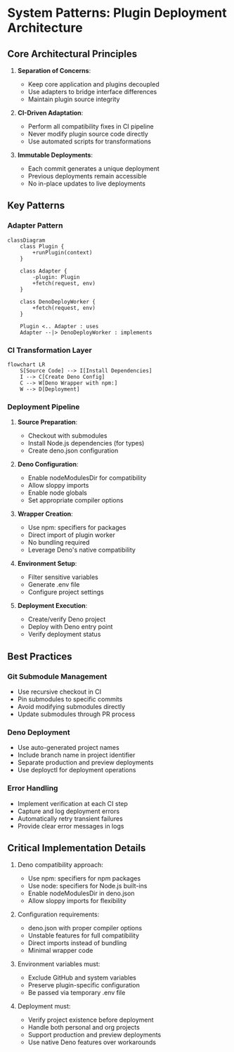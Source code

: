 # System Patterns: Plugin Deployment Architecture

## Core Architectural Principles
1. **Separation of Concerns**:
   - Keep core application and plugins decoupled
   - Use adapters to bridge interface differences
   - Maintain plugin source integrity

2. **CI-Driven Adaptation**:
   - Perform all compatibility fixes in CI pipeline
   - Never modify plugin source code directly
   - Use automated scripts for transformations

3. **Immutable Deployments**:
   - Each commit generates a unique deployment
   - Previous deployments remain accessible
   - No in-place updates to live deployments

## Key Patterns

### Adapter Pattern
```mermaid
classDiagram
    class Plugin {
        +runPlugin(context)
    }

    class Adapter {
        -plugin: Plugin
        +fetch(request, env)
    }

    class DenoDeployWorker {
        +fetch(request, env)
    }

    Plugin <.. Adapter : uses
    Adapter --|> DenoDeployWorker : implements
```

### CI Transformation Layer
```mermaid
flowchart LR
    S[Source Code] --> I[Install Dependencies]
    I --> C[Create Deno Config]
    C --> W[Deno Wrapper with npm:]
    W --> D[Deployment]
```

### Deployment Pipeline
1. **Source Preparation**:
   - Checkout with submodules
   - Install Node.js dependencies (for types)
   - Create deno.json configuration

2. **Deno Configuration**:
   - Enable nodeModulesDir for compatibility
   - Allow sloppy imports
   - Enable node globals
   - Set appropriate compiler options

3. **Wrapper Creation**:
   - Use npm: specifiers for packages
   - Direct import of plugin worker
   - No bundling required
   - Leverage Deno's native compatibility

4. **Environment Setup**:
   - Filter sensitive variables
   - Generate .env file
   - Configure project settings

5. **Deployment Execution**:
   - Create/verify Deno project
   - Deploy with Deno entry point
   - Verify deployment status

## Best Practices

### Git Submodule Management
- Use recursive checkout in CI
- Pin submodules to specific commits
- Avoid modifying submodules directly
- Update submodules through PR process

### Deno Deployment
- Use auto-generated project names
- Include branch name in project identifier
- Separate production and preview deployments
- Use deployctl for deployment operations

### Error Handling
- Implement verification at each CI step
- Capture and log deployment errors
- Automatically retry transient failures
- Provide clear error messages in logs

## Critical Implementation Details
1. Deno compatibility approach:
   - Use npm: specifiers for npm packages
   - Use node: specifiers for Node.js built-ins
   - Enable nodeModulesDir in deno.json
   - Allow sloppy imports for flexibility

2. Configuration requirements:
   - deno.json with proper compiler options
   - Unstable features for full compatibility
   - Direct imports instead of bundling
   - Minimal wrapper code

3. Environment variables must:
   - Exclude GitHub and system variables
   - Preserve plugin-specific configuration
   - Be passed via temporary .env file

4. Deployment must:
   - Verify project existence before deployment
   - Handle both personal and org projects
   - Support production and preview deployments
   - Use native Deno features over workarounds
